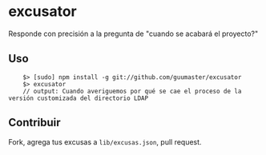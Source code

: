 excusator
=========

Responde con precisión a la pregunta de "cuando se acabará el proyecto?"

## Uso

```
    $> [sudo] npm install -g git://github.com/guumaster/excusator
    $> excusator
    // output: Cuando averiguemos por qué se cae el proceso de la versión customizada del directorio LDAP
```

## Contribuir

Fork, agrega tus excusas a `lib/excusas.json`, pull request.
